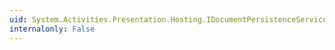 ```yaml
---
uid: System.Activities.Presentation.Hosting.IDocumentPersistenceService.Load(System.String)
internalonly: False
---
```


